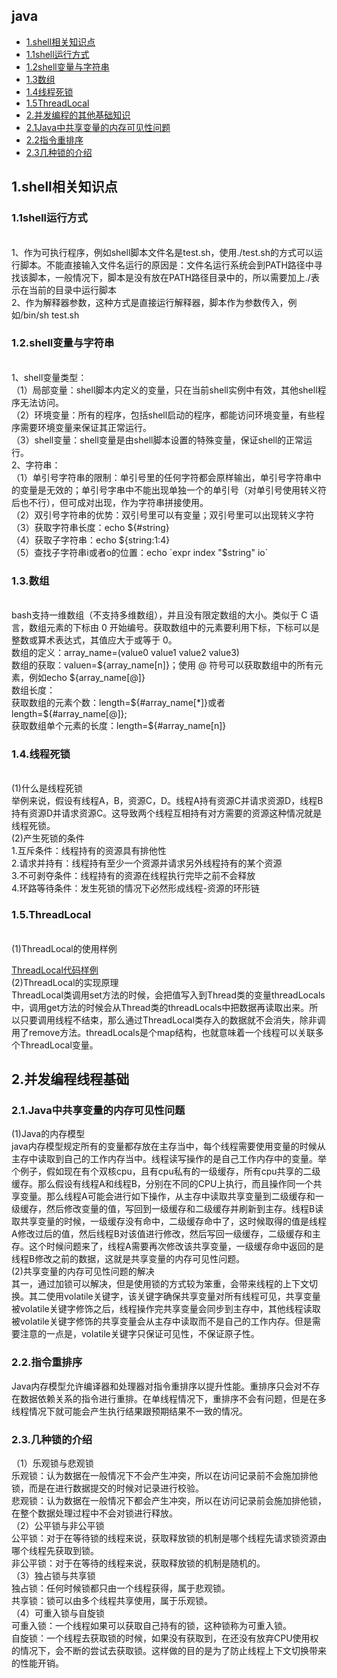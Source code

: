## java
* [1.shell相关知识点](#1)
* [1.1shell运行方式](#1.1)
* [1.2shell变量与字符串](#1.2)
* [1.3数组](#1.3)
* [1.4线程死锁](#1.4)
* [1.5ThreadLocal](#1.5)
* [2.并发编程的其他基础知识](#2)
* [2.1Java中共享变量的内存可见性问题](#2.1)
* [2.2指令重排序](#2.2)
* [2.3几种锁的介绍](#2.2)


<h2 id="1">1.shell相关知识点</h2>
  <h3 id="1.1">1.1shell运行方式</h3><br>
1、作为可执行程序，例如shell脚本文件名是test.sh，使用./test.sh的方式可以运行脚本。不能直接输入文件名运行的原因是：文件名运行系统会到PATH路径中寻找该脚本，一般情况下，脚本是没有放在PATH路径目录中的，所以需要加上./表示在当前的目录中运行脚本<br>
2、作为解释器参数，这种方式是直接运行解释器，脚本作为参数传入，例如/bin/sh test.sh<br>
  <h3 id="1.2">1.2.shell变量与字符串</h3><br>
  1、shell变量类型：<br>
  （1）局部变量：shell脚本内定义的变量，只在当前shell实例中有效，其他shell程序无法访问。<br>
  （2）环境变量：所有的程序，包括shell启动的程序，都能访问环境变量，有些程序需要环境变量来保证其正常运行。<br>
  （3）shell变量：shell变量是由shell脚本设置的特殊变量，保证shell的正常运行。<br>
  2、字符串：<br>
  （1）单引号字符串的限制：单引号里的任何字符都会原样输出，单引号字符串中的变量是无效的；单引号字串中不能出现单独一个的单引号（对单引号使用转义符后也不行），但可成对出现，作为字符串拼接使用。<br>
  （2）双引号字符串的优势：双引号里可以有变量；双引号里可以出现转义字符<br>
  （3）获取字符串长度：echo ${#string}<br>
  （4）获取子字符串：echo ${string:1:4}<br>
  （5）查找子字符串i或者o的位置：echo `expr index "$string" io`<br>
  <h3 id="1.3">1.3.数组</h3><br>
  bash支持一维数组（不支持多维数组），并且没有限定数组的大小。类似于 C 语言，数组元素的下标由 0 开始编号。获取数组中的元素要利用下标，下标可以是整数或算术表达式，其值应大于或等于 0。<br>
  数组的定义：array_name=(value0 value1 value2 value3)<br>
  数组的获取：valuen=${array_name[n]}；使用 @ 符号可以获取数组中的所有元素，例如echo ${array_name[@]}<br>
  数组长度：<br>
  获取数组的元素个数：length=${#array_name[*]}或者length=${#array_name[@]};<br>
  获取数组单个元素的长度：length=${#array_name[n]}<br>
  <h3 id="1.4">1.4.线程死锁</h3><br>
  (1)什么是线程死锁<br>
  举例来说，假设有线程A，B，资源C，D。线程A持有资源C并请求资源D，线程B持有资源D并请求资源C。这导致两个线程互相持有对方需要的资源这种情况就是线程死锁。<br>
  (2)产生死锁的条件<br>
  1.互斥条件：线程持有的资源具有排他性<br>
  2.请求并持有：线程持有至少一个资源并请求另外线程持有的某个资源<br>
  3.不可剥夺条件：线程持有的资源在线程执行完毕之前不会释放<br>
  4.环路等待条件：发生死锁的情况下必然形成线程-资源的环形链<br>
  <h3 id="1.5">1.5.ThreadLocal</h3><br>
  (1)ThreadLocal的使用样例<br>
  
[ThreadLocal代码样例](./code/java并发编程之美/ThreadLocalDemo) <br>
  (2)ThreadLocal的实现原理<br>
  ThreadLocal类调用set方法的时候，会把值写入到Thread类的变量threadLocals中，调用get方法的时候会从Thread类的threadLocals中把数据再读取出来。所以只要调用线程不结束，那么通过ThreadLocal类存入的数据就不会消失，除非调用了remove方法。threadLocals是个map结构，也就意味着一个线程可以关联多个ThreadLocal变量。
<h2 id="2">2.并发编程线程基础</h2>
  <h3 id="2.1">2.1.Java中共享变量的内存可见性问题</h3>
  (1)Java的内存模型<br>
    java内存模型规定所有的变量都存放在主存当中，每个线程需要使用变量的时候从主存中读取到自己的工作内存当中。线程读写操作的是自己工作内存中的变量。举个例子，假如现在有个双核cpu，且有cpu私有的一级缓存，所有cpu共享的二级缓存。那么假设有线程A和线程B，分别在不同的CPU上执行，而且操作同一个共享变量。那么线程A可能会进行如下操作，从主存中读取共享变量到二级缓存和一级缓存，然后修改变量的值，写回到一级缓存和二级缓存并刷新到主存。线程B读取共享变量的时候，一级缓存没有命中，二级缓存命中了，这时候取得的值是线程A修改过后的值，然后线程B对该值进行修改，然后写回一级缓存，二级缓存和主存。这个时候问题来了，线程A需要再次修改该共享变量，一级缓存命中返回的是线程B修改之前的数据，这就是共享变量的内存可见性问题。<br>
  (2)共享变量的内存可见性问题的解决<br>
  其一，通过加锁可以解决，但是使用锁的方式较为笨重，会带来线程的上下文切换。其二使用volatile关键字，该关键字确保共享变量对所有线程可见，共享变量被volatile关键字修饰之后，线程操作完共享变量会同步到主存中，其他线程读取被volatile关键字修饰的共享变量会从主存中读取而不是自己的工作内存。但是需要注意的一点是，volatile关键字只保证可见性，不保证原子性。
  <h3 id="2.2">2.2.指令重排序</h3>
  Java内存模型允许编译器和处理器对指令重排序以提升性能。重排序只会对不存在数据依赖关系的指令进行重排。在单线程情况下，重排序不会有问题，但是在多线程情况下就可能会产生执行结果跟预期结果不一致的情况。
  <h3 id="2.3">2.3.几种锁的介绍</h3>
  （1）乐观锁与悲观锁<br>
  乐观锁：认为数据在一般情况下不会产生冲突，所以在访问记录前不会施加排他锁，而是在进行数据提交的时候对记录进行校验。<br>
  悲观锁：认为数据在一般情况下都会产生冲突，所以在访问记录前会施加排他锁，在整个数据处理过程中不会对锁进行释放。<br>
  （2）公平锁与非公平锁<br>
  公平锁：对于在等待锁的线程来说，获取释放锁的机制是哪个线程先请求锁资源由哪个线程先获取到锁。<br>
  非公平锁：对于在等待的线程来说，获取释放锁的机制是随机的。<br>
  （3）独占锁与共享锁<br>
  独占锁：任何时候锁都只由一个线程获得，属于悲观锁。<br>
  共享锁：锁可以由多个线程共享使用，属于乐观锁。<br>
  （4）可重入锁与自旋锁<br>
  可重入锁：一个线程如果可以获取自己持有的锁，这种锁称为可重入锁。<br>
  自旋锁：一个线程去获取锁的时候，如果没有获取到，在还没有放弃CPU使用权的情况下，会不断的尝试去获取锁。这样做的目的是为了防止线程上下文切换带来的性能开销。<br>
